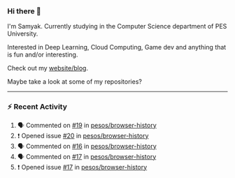 ### Hi there 👋

I'm Samyak. Currently studying in the Computer Science department of PES University.

Interested in Deep Learning, Cloud Computing, Game dev and anything that is fun and/or interesting.

Check out my [website/blog](https://samyak2.github.io/).

Maybe take a look at some of my repositories?

---

### :zap: Recent Activity

<!--START_SECTION:activity-->
1. 🗣 Commented on [#19](https://github.com//pesos/browser-history/issues/19) in [pesos/browser-history](https://github.com//pesos/browser-history)
2. ❗️ Opened issue [#20](https://github.com//pesos/browser-history/issues/20) in [pesos/browser-history](https://github.com//pesos/browser-history)
3. 🗣 Commented on [#16](https://github.com//pesos/browser-history/issues/16) in [pesos/browser-history](https://github.com//pesos/browser-history)
4. 🗣 Commented on [#17](https://github.com//pesos/browser-history/issues/17) in [pesos/browser-history](https://github.com//pesos/browser-history)
5. ❗️ Opened issue [#17](https://github.com//pesos/browser-history/issues/17) in [pesos/browser-history](https://github.com//pesos/browser-history)
<!--END_SECTION:activity-->
